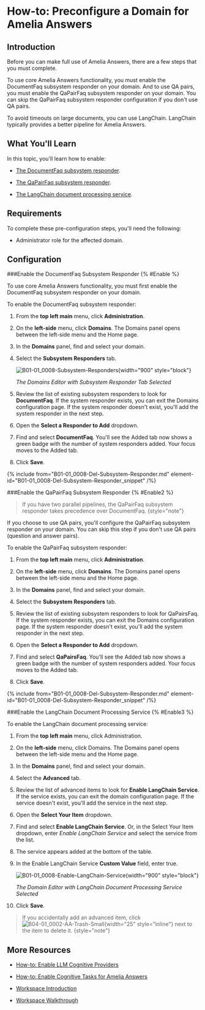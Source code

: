

# How-to: Preconfigure a Domain for Amelia Answers

## Introduction

Before you can make full use of Amelia Answers, there are a few steps that you must complete.

To use core Amelia Answers functionality, you must enable the DocumentFaq subsystem responder on your domain. And to use QA pairs, you must enable the QaPairFaq subsystem responder on your domain. You can skip the QaPairFaq subsystem responder configuration if you don't use QA pairs.

To avoid timeouts on large documents, you can use LangChain. LangChain typically provides a better pipeline for Amelia Answers.

## What You'll Learn

In this topic, you'll learn how to enable:

* [The DocumentFaq subsystem responder](#Enable).

* [The QaPairFaq subsystem responder](#Enable2).

* [The LangChain document processing service](#Enable3).

## Requirements

To complete these pre-configuration steps, you'll need the following:

* Administrator role for the affected domain.

## Configuration

###Enable the DocumentFaq Subsystem Responder {% #Enable %}

To use core Amelia Answers functionality, you must first enable the DocumentFaq subsystem responder on your domain.

To enable the DocumentFaq subsystem responder:

1. From the **top left main** menu, click **Administration**.

2. On the **left-side** menu, click **Domains**. The Domains panel opens between the left-side menu and the Home page.

3. In the **Domains** panel, find and select your domain.

4. Select the **Subsystem Responders** tab.

   ![B01-01_0008-Subsystem-Responders](B01-01_0008-Subsystem-Responders.png){width="900" style="block"}

   *The Domains Editor with Subsystem Responder Tab Selected*

5. Review the list of existing subsystem responders to look for **DocumentFaq**. If the system responder exists, you can exit the Domains configuration page. If the system responder doesn't exist, you'll add the system responder in the next step.

6. Open the **Select a Responder to Add** dropdown.

7. Find and select **DocumentFaq**. You'll see the Added tab now shows a green badge with the number of system responders added. Your focus moves to the Added tab.

8. Click **Save**.

{% include from="B01-01_0008-Del-Subsystem-Responder.md" element-id="B01-01_0008-Del-Subsystem-Responder_snippet" /%}

###Enable the QaPairFaq Subsystem Responder {% #Enable2 %}

> If you have two parallel pipelines, the QaPairFaq subsystem responder takes precedence over DocumentFaq. {style="note"}

If you choose to use QA pairs, you'll configure the QaPairFaq subsystem responder on your domain. You can skip this step if you don't use QA pairs (question and answer pairs).

To enable the QaPairFaq subsystem responder:

1. From the **top left main** menu, click **Administration**.

2. On the **left-side** menu, click **Domains**. The Domains panel opens between the left-side menu and the Home page.

3. In the **Domains** panel, find and select your domain.

4. Select the **Subsystem Responders** tab.

5. Review the list of existing subsystem responders to look for QaPairsFaq. If the system responder exists, you can exit the Domains configuration page. If the system responder doesn't exist, you'll add the system responder in the next step.

6. Open the **Select a Responder to Add** dropdown.

7. Find and select **QaPairsFaq**. You'll see the Added tab now shows a green badge with the number of system responders added. Your focus moves to the Added tab.

8. Click **Save**.

{% include from="B01-01_0008-Del-Subsystem-Responder.md" element-id="B01-01_0008-Del-Subsystem-Responder_snippet" /%}

###Enable the LangChain Document Processing Service {% #Enable3 %}

To enable the LangChain document processing service:

1. From the **top left main** menu, click Administration.

2. On the **left-side** menu, click Domains. The Domains panel opens between the left-side menu and the Home page.

3. In the **Domains** panel, find and select your domain.

4. Select the **Advanced** tab.

5. Review the list of advanced items to look for **Enable LangChain Service**. If the service exists, you can exit the domain configuration page. If the service doesn't exist, you'll add the service in the next step.

6. Open the **Select Your Item** dropdown.

7. Find and select **Enable LangChain Service**. Or, in the Select Your Item dropdown, enter _Enable LangChain Service_ and select the service from the list.

8. The service appears added at the bottom of the table.

9. In the Enable LangChain Service **Custom Value** field, enter true.

   ![B01-01_0008-Enable-LangChain-Service](B01-01_0008-Enable-LangChain-Service.png){width="900" style="block"}

   *The Domain Editor with LangChain Document Processing Service Selected*

10. Click **Save**.

> If you accidentally add an advanced item, click ![B04-01_0002-AA-Trash-Small](B04-01_0002-AA-Trash-Small.png){width="25" style="inline"} next to the item to delete it. {style="note"}

## More Resources

* [How-to: Enable LLM Cognitive Providers](#introduction)

* [How-to: Enable Cognitive Tasks for Amelia Answers](B03-08_0604-HT-Precon-AAnswers-CogTask.md)

* [Workspace Introduction](B04-00_0001-Amelia-Ans-Intro.md)

* [Workspace Walkthrough](B01-00_0002-Administration-Workspace-Walk.md)

